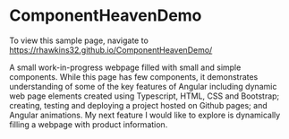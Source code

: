 # ComponentHeavenDemo

To view this sample page, navigate to https://rhawkins32.github.io/ComponentHeavenDemo/

A small work-in-progress webpage filled with small and simple components. While this page has few components, it demonstrates understanding of some of the key features of Angular including dynamic web page elements created using Typescript, HTML, CSS and Bootstrap; creating, testing and deploying a project hosted on Github pages; and Angular animations. My next feature I would like to explore is dynamically filling a webpage with product information.
